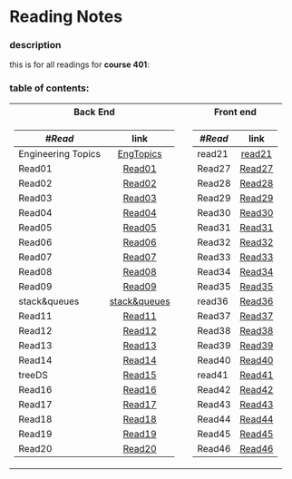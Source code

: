 # Reading Notes
### description
this is for all readings for **course 401**: <br />
### table of contents: <br />
<table>
<tr><th>Back End </th><th></th><th>Front end</th>
<tr><td>


|  ***#Read*** |      link      |
|----------|:-------------:|
| Engineering Topics | [EngTopics](https://yousef-401-advanced-javascript.github.io/reading-notes401/EngTopics)|
| Read01 | [Read01](https://yousef-401-advanced-javascript.github.io/reading-notes401/read01) |
| Read02 | [Read02](https://yousef-401-advanced-javascript.github.io/reading-notes401/read02) |
| Read03 | [Read03](https://yousef-401-advanced-javascript.github.io/reading-notes401/read03) |
| Read04 | [Read04](https://yousef-401-advanced-javascript.github.io/reading-notes401/read04) |
| Read05 | [Read05](https://yousef-401-advanced-javascript.github.io/reading-notes401/read05Linkedlist) |
| Read06 | [Read06](https://yousef-401-advanced-javascript.github.io/reading-notes401/read06) |
| Read07 | [Read07](https://yousef-401-advanced-javascript.github.io/reading-notes401/read07) |
| Read08 | [Read08](https://yousef-401-advanced-javascript.github.io/reading-notes401/read08) |
| Read09 | [Read09](https://yousef-401-advanced-javascript.github.io/reading-notes401/read09) |
| stack&queues | [stack&queues](https://yousef-401-advanced-javascript.github.io/reading-notes401/stack&queues) |
| Read11 | [Read11](https://yousef-401-advanced-javascript.github.io/reading-notes401/read11) |
| Read12 | [Read12](https://yousef-401-advanced-javascript.github.io/reading-notes401/read12) |
| Read13 | [Read13](https://yousef-401-advanced-javascript.github.io/reading-notes401/read13) |
| Read14 | [Read14](https://yousef-401-advanced-javascript.github.io/reading-notes401/read14) |
| treeDS | [Read15](https://yousef-401-advanced-javascript.github.io/reading-notes401/treeDS) |
| Read16 | [Read16](https://yousef-401-advanced-javascript.github.io/reading-notes401/read16) |
| Read17 | [Read17](https://yousef-401-advanced-javascript.github.io/reading-notes401/read17) |
| Read18 | [Read18](https://yousef-401-advanced-javascript.github.io/reading-notes401/read18) |
| Read19 | [Read19](https://yousef-401-advanced-javascript.github.io/reading-notes401/read19) |
| Read20 | [Read20](https://yousef-401-advanced-javascript.github.io/reading-notes401/tree20) |

</td><td></td><td>

|  ***#Read*** |      link      |
|----------|:-------------:|
| read21 | [read21](https://yousef-401-advanced-javascript.github.io/reading-notes401/read21)|
| Read27 | [Read27](https://yousef-401-advanced-javascript.github.io/reading-notes401/Read27) |
| Read28 | [Read28](https://yousef-401-advanced-javascript.github.io/reading-notes401/Read28) |
| Read29 | [Read29](https://yousef-401-advanced-javascript.github.io/reading-notes401/Read29) |
| Read30 | [Read30](https://yousef-401-advanced-javascript.github.io/reading-notes401/Read30) |
| Read31 | [Read31](https://yousef-401-advanced-javascript.github.io/reading-notes401/Read31) |
| Read32 | [Read32](https://yousef-401-advanced-javascript.github.io/reading-notes401/Read32) |
| Read33 | [Read33](https://yousef-401-advanced-javascript.github.io/reading-notes401/Read33) |
| Read34 | [Read34](https://yousef-401-advanced-javascript.github.io/reading-notes401/Read34) |
| Read35 | [Read35](https://yousef-401-advanced-javascript.github.io/reading-notes401/Read35) |
| read36 | [Read36](https://yousef-401-advanced-javascript.github.io/reading-notes401/read36) |
| Read37 | [Read37](https://yousef-401-advanced-javascript.github.io/reading-notes401/read37) |
| Read38 | [Read38](https://yousef-401-advanced-javascript.github.io/reading-notes401/read38) |
| Read39 | [Read39](https://yousef-401-advanced-javascript.github.io/reading-notes401/read39) |
| Read40 | [Read40](https://yousef-401-advanced-javascript.github.io/reading-notes401/read40) |
| read41 | [Read41](https://yousef-401-advanced-javascript.github.io/reading-notes401/tree41) |
| Read42 | [Read42](https://yousef-401-advanced-javascript.github.io/reading-notes401/read42) |
| Read43 | [Read43](https://yousef-401-advanced-javascript.github.io/reading-notes401/read43) |
| Read44 | [Read44](https://yousef-401-advanced-javascript.github.io/reading-notes401/read44) |
| Read45 | [Read45](https://yousef-401-advanced-javascript.github.io/reading-notes401/read45) |
| Read46 | [Read46](https://yousef-401-advanced-javascript.github.io/reading-notes401/tree46) |

</td></tr> </table>